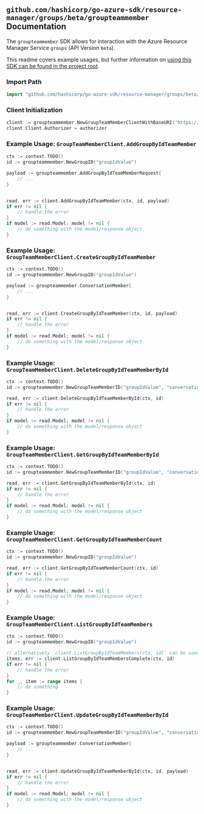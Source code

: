 
## `github.com/hashicorp/go-azure-sdk/resource-manager/groups/beta/groupteammember` Documentation

The `groupteammember` SDK allows for interaction with the Azure Resource Manager Service `groups` (API Version `beta`).

This readme covers example usages, but further information on [using this SDK can be found in the project root](https://github.com/hashicorp/go-azure-sdk/tree/main/docs).

### Import Path

```go
import "github.com/hashicorp/go-azure-sdk/resource-manager/groups/beta/groupteammember"
```


### Client Initialization

```go
client := groupteammember.NewGroupTeamMemberClientWithBaseURI("https://management.azure.com")
client.Client.Authorizer = authorizer
```


### Example Usage: `GroupTeamMemberClient.AddGroupByIdTeamMember`

```go
ctx := context.TODO()
id := groupteammember.NewGroupID("groupIdValue")

payload := groupteammember.AddGroupByIdTeamMemberRequest{
	// ...
}


read, err := client.AddGroupByIdTeamMember(ctx, id, payload)
if err != nil {
	// handle the error
}
if model := read.Model; model != nil {
	// do something with the model/response object
}
```


### Example Usage: `GroupTeamMemberClient.CreateGroupByIdTeamMember`

```go
ctx := context.TODO()
id := groupteammember.NewGroupID("groupIdValue")

payload := groupteammember.ConversationMember{
	// ...
}


read, err := client.CreateGroupByIdTeamMember(ctx, id, payload)
if err != nil {
	// handle the error
}
if model := read.Model; model != nil {
	// do something with the model/response object
}
```


### Example Usage: `GroupTeamMemberClient.DeleteGroupByIdTeamMemberById`

```go
ctx := context.TODO()
id := groupteammember.NewGroupTeamMemberID("groupIdValue", "conversationMemberIdValue")

read, err := client.DeleteGroupByIdTeamMemberById(ctx, id)
if err != nil {
	// handle the error
}
if model := read.Model; model != nil {
	// do something with the model/response object
}
```


### Example Usage: `GroupTeamMemberClient.GetGroupByIdTeamMemberById`

```go
ctx := context.TODO()
id := groupteammember.NewGroupTeamMemberID("groupIdValue", "conversationMemberIdValue")

read, err := client.GetGroupByIdTeamMemberById(ctx, id)
if err != nil {
	// handle the error
}
if model := read.Model; model != nil {
	// do something with the model/response object
}
```


### Example Usage: `GroupTeamMemberClient.GetGroupByIdTeamMemberCount`

```go
ctx := context.TODO()
id := groupteammember.NewGroupID("groupIdValue")

read, err := client.GetGroupByIdTeamMemberCount(ctx, id)
if err != nil {
	// handle the error
}
if model := read.Model; model != nil {
	// do something with the model/response object
}
```


### Example Usage: `GroupTeamMemberClient.ListGroupByIdTeamMembers`

```go
ctx := context.TODO()
id := groupteammember.NewGroupID("groupIdValue")

// alternatively `client.ListGroupByIdTeamMembers(ctx, id)` can be used to do batched pagination
items, err := client.ListGroupByIdTeamMembersComplete(ctx, id)
if err != nil {
	// handle the error
}
for _, item := range items {
	// do something
}
```


### Example Usage: `GroupTeamMemberClient.UpdateGroupByIdTeamMemberById`

```go
ctx := context.TODO()
id := groupteammember.NewGroupTeamMemberID("groupIdValue", "conversationMemberIdValue")

payload := groupteammember.ConversationMember{
	// ...
}


read, err := client.UpdateGroupByIdTeamMemberById(ctx, id, payload)
if err != nil {
	// handle the error
}
if model := read.Model; model != nil {
	// do something with the model/response object
}
```
